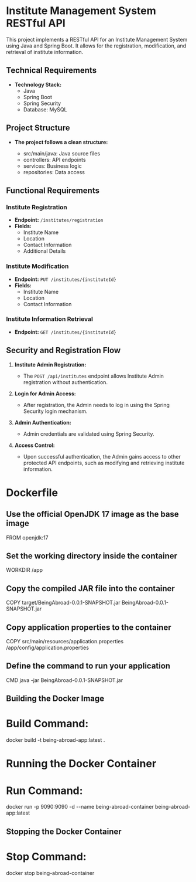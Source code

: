 # Institute Management System RESTful API

This project implements a RESTful API for an Institute Management System using Java and Spring Boot. It allows for the registration, modification, and retrieval of institute information. 


## Technical Requirements
- **Technology Stack:**
  - Java
  - Spring Boot
  - Spring Security
  - Database: MySQL


## Project Structure
- **The project follows a clean structure:**

  - src/main/java: Java source files
  - controllers: API endpoints
  - services: Business logic
  - repositories: Data access

## Functional Requirements

### Institute Registration

- **Endpoint:** `/institutes/registration`
- **Fields:**
  - Institute Name
  - Location
  - Contact Information
  - Additional Details

### Institute Modification

- **Endpoint:** `PUT /institutes/{instituteId}`
- **Fields:**
  - Institute Name
  - Location
  - Contact Information

### Institute Information Retrieval

- **Endpoint:** `GET /institutes/{instituteId}`

## Security and Registration Flow

1. **Institute Admin Registration:**
   - The `POST /api/institutes` endpoint allows Institute Admin registration without authentication.

2. **Login for Admin Access:**
   - After registration, the Admin needs to log in using the Spring Security login mechanism.

3. **Admin Authentication:**
   - Admin credentials are validated using Spring Security.

4. **Access Control:**
   - Upon successful authentication, the Admin gains access to other protected API endpoints, such as modifying and retrieving institute information.
  
# Dockerfile

## Use the official OpenJDK 17 image as the base image
FROM openjdk:17

## Set the working directory inside the container
WORKDIR /app

## Copy the compiled JAR file into the container
COPY target/BeingAbroad-0.0.1-SNAPSHOT.jar BeingAbroad-0.0.1-SNAPSHOT.jar

## Copy application properties to the container
COPY src/main/resources/application.properties /app/config/application.properties

## Define the command to run your application
CMD java -jar BeingAbroad-0.0.1-SNAPSHOT.jar


## Building the Docker Image
# Build Command:

docker build -t being-abroad-app:latest .
# Running the Docker Container
# Run Command:

docker run -p 9090:9090 -d --name being-abroad-container being-abroad-app:latest

## Stopping the Docker Container
# Stop Command:

docker stop being-abroad-container

